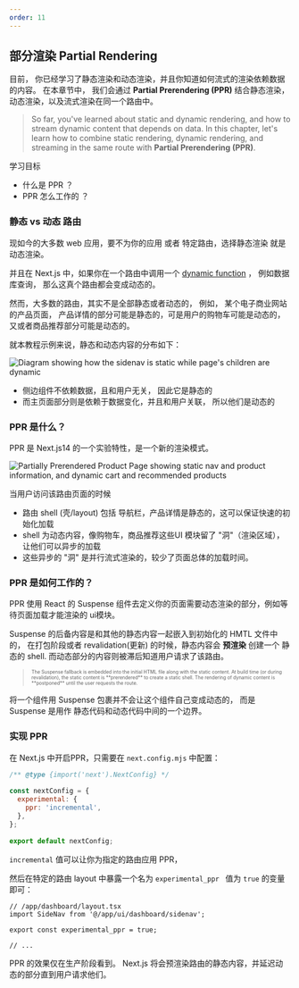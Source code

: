 ```yaml
---
order: 11
---
```


## 部分渲染 Partial Rendering

目前， 你已经学习了静态渲染和动态渲染，并且你知道如何流式的渲染依赖数据的内容。 在本章节中， 我们会通过 **Partial Prerendering (PPR)** 结合静态渲染，动态渲染，以及流式渲染在同一个路由中。

> So far, you've learned about static and dynamic rendering, and how to stream dynamic content that depends on data. In this chapter, let's learn how to combine static rendering, dynamic rendering, and streaming in the same route with **Partial Prerendering (PPR)**.



学习目标

- 什么是 PPR ？
- PPR 怎么工作的 ？



### 静态 vs 动态 路由

现如今的大多数 web 应用，要不为你的应用 或者 特定路由，选择静态渲染 就是动态渲染。

并且在 Next.js 中，如果你在一个路由中调用一个  [dynamic function](https://nextjs.org/docs/app/building-your-application/routing/route-handlers#dynamic-functions) ， 例如数据库查询， 那么这真个路由都会变成动态的。 

然而，大多数的路由，其实不是全部静态或者动态的， 例如， 某个电子商业网站的产品页面， 产品详情的部分可能是静态的，可是用户的购物车可能是动态的，又或者商品推荐部分可能是动态的。 

就本教程示例来说，静态和动态内容的分布如下：

![Diagram showing how the sidenav is static while page's children are dynamic](./assets/imageurl=%2Flearn%2Fdark%2Fdashboard-static-dynamic-components.png)

- 侧边组件不依赖数据，且和用户无关， 因此它是静态的
- 而主页面部分则是依赖于数据变化，并且和用户关联， 所以他们是动态的



### PPR 是什么？

PPR 是 Next.js14 的一个实验特性，是一个新的渲染模式。 

![Partially Prerendered Product Page showing static nav and product information, and dynamic cart and recommended products](./assets/imageurl=%2Flearn%2Fdark%2Fthinking-in-ppr.png)

当用户访问该路由页面的时候

- 路由 shell (壳/layout) 包括 导航栏，产品详情是静态的，这可以保证快速的初始化加载
- shell 为动态内容，像购物车，商品推荐这些UI 模块留了 "洞"（渲染区域）， 让他们可以异步的加载
- 这些异步的 "洞" 是并行流式渲染的，较少了页面总体的加载时间。



### PPR 是如何工作的？

PPR 使用 React 的 Suspense 组件去定义你的页面需要动态渲染的部分，例如等待页面加载才能渲染的 ui模块。

Suspense 的后备内容是和其他的静态内容一起嵌入到初始化的 HMTL 文件中的， 在打包阶段或者 revalidation(更新) 的时候，静态内容会 **预渲染** 创建一个 静态的 shell. 而动态部分的内容则被滞后知道用户请求了该路由。 

> <p style="font-size:.6em">The Suspense fallback is embedded into the initial HTML file along with the static content. At build time (or during revalidation), the static content is **prerendered** to create a static shell. The rendering of dynamic content is **postponed** until the user requests the route.</p>

将一个组件用 Suspense 包裹并不会让这个组件自己变成动态的， 而是 Suspense 是用作 静态代码和动态代码中间的一个边界。 



### 实现 PPR

在 Next.js 中开启PPR，只需要在 `next.config.mjs` 中配置：

```js
/** @type {import('next').NextConfig} */
 
const nextConfig = {
  experimental: {
    ppr: 'incremental',
  },
};
 
export default nextConfig;
```

`incremental`  值可以让你为指定的路由应用 PPR，

然后在特定的路由 layout 中暴露一个名为 `experimental_ppr ` 值为 `true` 的变量即可：

```tsx
// /app/dashboard/layout.tsx
import SideNav from '@/app/ui/dashboard/sidenav';
 
export const experimental_ppr = true;
 
// ...
```

PPR 的效果仅在生产阶段看到。  Next.js 将会预渲染路由的静态内容，并延迟动态的部分直到用户请求他们。 

